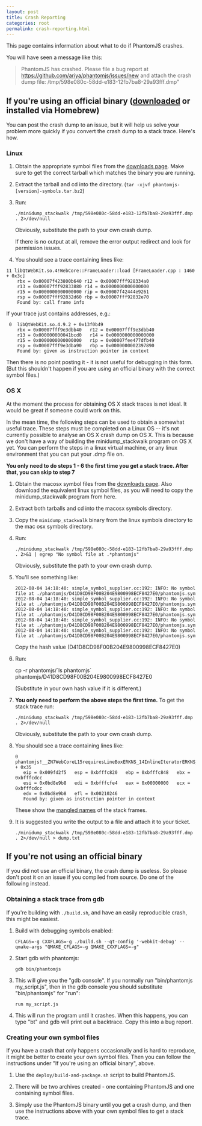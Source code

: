 ```yaml
---
layout: post
title: Crash Reporting
categories: root
permalink: crash-reporting.html
---
```


This page contains information about what to do if PhantomJS crashes.

You will have seen a message like this:

> PhantomJS has crashed. Please file a bug report at https://github.com/ariya/phantomjs/issues/new
> and attach the crash dump file: /tmp/598e080c-58dd-e183-12fb7ba8-29a93fff.dmp"

## If you're using an official binary ([downloaded](https://code.google.com/p/phantomjs/downloads/list) or installed via Homebrew)

You can post the crash dump to an issue, but it will help us solve your problem more quickly if you convert the crash dump to a stack trace. Here's how.

### Linux

1. Obtain the appropriate symbol files from the [downloads page](https://code.google.com/p/phantomjs/downloads/list). Make sure to get the correct tarball which matches the binary you are running.

2. Extract the tarball and cd into the directory. (`tar -xjvf phantomjs-[version]-symbols.tar.bz2`)

3. Run:

    `./minidump_stackwalk /tmp/598e080c-58dd-e183-12fb7ba8-29a93fff.dmp . 2>/dev/null`

   Obviously, substitute the path to your own crash dump.

   If there is no output at all, remove the error output redirect and look for permission issues.

4. You should see a trace containing lines like:

```
11 libQtWebKit.so.4!WebCore::FrameLoader::load [FrameLoader.cpp : 1460 + 0x3c]
    rbx = 0x00007f423800b640 r12 = 0x00007fff928334a0
    r13 = 0x00007fff92833880 r14 = 0x0000000000000000
    r15 = 0x0000000000000000 rip = 0x00007f42444e9261
    rsp = 0x00007fff92832d60 rbp = 0x00007fff92832e70
    Found by: call frame info
```
If your trace just contains addresses, e.g.:

```
 0  libQtWebKit.so.4.9.2 + 0x13f0b49
    rbx = 0x00007fff9e3dbb40   r12 = 0x00007fff9e3dbb40
    r13 = 0x000000000041bcd0   r14 = 0x0000000000000000
    r15 = 0x0000000000000000   rip = 0x00007fee477dfb49
    rsp = 0x00007fff9e3dba90   rbp = 0x0000000002397890
    Found by: given as instruction pointer in context
```

Then there is no point posting it - it is not useful for debugging in this form. (But this shouldn't happen if you are using an official binary with the correct symbol files.)

### OS X

At the moment the process for obtaining OS X stack traces is not ideal. It would be great if someone could work on this.

In the mean time, the following steps can be used to obtain a somewhat useful trace. These steps must be completed on a Linux OS -- it's not currently possible to analyse an OS X crash dump on OS X. This is because we don't have a way of building the minidump_stackwalk program on OS X yet. You can perform the steps in a linux virtual machine, or any linux environment that you can put your .dmp file on.

**You only need to do steps 1 - 6 the first time you get a stack trace. After that, you can skip to step 7**

1. Obtain the macosx symbol files from the [downloads page](https://code.google.com/p/phantomjs/downloads/list). Also download the equivalent linux symbol files, as you will need to copy the minidump_stackwalk program from here.

2. Extract both tarballs and cd into the macosx symbols directory.

3. Copy the `minidump_stackwalk` binary from the linux symbols directory to the mac osx symbols directory.

4. Run:

   `./minidump_stackwalk /tmp/598e080c-58dd-e183-12fb7ba8-29a93fff.dmp . 2>&1 | egrep "No symbol file at .*phantomjs"`

   Obviously, substitute the path to your own crash dump.

5. You'll see something like:

   ```
   2012-08-04 14:18:40: simple_symbol_supplier.cc:192: INFO: No symbol file at ./phantomjs/D41D8CD98F00B204E9800998ECF8427E0/phantomjs.sym
   2012-08-04 14:18:40: simple_symbol_supplier.cc:192: INFO: No symbol file at ./phantomjs/D41D8CD98F00B204E9800998ECF8427E0/phantomjs.sym
   2012-08-04 14:18:40: simple_symbol_supplier.cc:192: INFO: No symbol file at ./phantomjs/D41D8CD98F00B204E9800998ECF8427E0/phantomjs.sym
   2012-08-04 14:18:40: simple_symbol_supplier.cc:192: INFO: No symbol file at ./phantomjs/D41D8CD98F00B204E9800998ECF8427E0/phantomjs.sym
   2012-08-04 14:18:40: simple_symbol_supplier.cc:192: INFO: No symbol file at ./phantomjs/D41D8CD98F00B204E9800998ECF8427E0/phantomjs.sym
   ```

   Copy the hash value (D41D8CD98F00B204E9800998ECF8427E0)

6. Run:

   cp -r phantomjs/\`ls phantomjs\` phantomjs/D41D8CD98F00B204E9800998ECF8427E0

   (Substitute in your own hash value if it is different.)

7. **You only need to perform the above steps the first time.** To get the stack trace run:

   `./minidump_stackwalk /tmp/598e080c-58dd-e183-12fb7ba8-29a93fff.dmp . 2>/dev/null`

   Obviously, substitute the path to your own crash dump.

8. You should see a trace containing lines like:

   ```
   0  phantomjs!__ZN7WebCoreL15requiresLineBoxERKNS_14InlineIteratorERKNS_8LineInfoE + 0x35
      eip = 0x009fd2f5   esp = 0xbfffc820   ebp = 0xbfffc848   ebx = 0xbfffcdcc
      esi = 0x0bd8e9b8   edi = 0xbfffcfe4   eax = 0x00000000   ecx = 0xbfffcdcc
      edx = 0x0bd8e9b8   efl = 0x00210246
      Found by: given as instruction pointer in context
   ```

   These show the [mangled names](https://en.wikipedia.org/wiki/Name_mangling) of the stack frames.

9. It is suggested you write the output to a file and attach it to your ticket.

   `./minidump_stackwalk /tmp/598e080c-58dd-e183-12fb7ba8-29a93fff.dmp . 2>/dev/null > dump.txt`

## If you're not using an official binary

If you did not use an official binary, the crash dump is useless. So please don't post it on an issue if you compiled from source. Do one of the following instead.

### Obtaining a stack trace from gdb

If you're building with `./build.sh`, and have an easily reproducible crash, this might be easiest.

1. Build with debugging symbols enabled:

   `CFLAGS=-g CXXFLAGS=-g ./build.sh --qt-config '-webkit-debug' --qmake-args "QMAKE_CFLAGS=-g QMAKE_CXXFLAGS=-g"`

2. Start gdb with phantomjs:

   `gdb bin/phantomjs`

3. This will give you the "gdb console". If you normally run "bin/phantomjs my_script.js", then in the gdb console you should substitute "bin/phantomjs" for "run":

   `run my_script.js`

4. This will run the program until it crashes. When this happens, you can type "bt" and gdb will print out a backtrace. Copy this into a bug report.

### Creating your own symbol files

If you have a crash that only happens occasionally and is hard to reproduce, it might be better to create your own symbol files. Then you can follow the instructions under "If you're using an official binary", above.

1. Use the `deploy/build-and-package.sh` script to build PhantomJS.

2. There will be two archives created - one containing PhantomJS and one containing symbol files.

3. Simply use the PhantomJS binary until you get a crash dump, and then use the instructions above with your own symbol files to get a stack trace.
